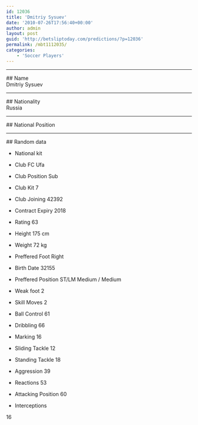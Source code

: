 ```yaml
---
id: 12036
title: 'Dmitriy Sysuev'
date: '2010-07-26T17:56:40+00:00'
author: admin
layout: post
guid: 'http://betsliptoday.com/predictions/?p=12036'
permalink: /mbt1112035/
categories:
    - 'Soccer Players'
---
```


- - - - - -

\## Name  
 Dmitriy Sysuev

- - - - - -

\## Nationality  
 Russia

- - - - - -

\## National Position

- - - - - -

\## Random data

- National kit
- Club
 FC Ufa

- Club Position
 Sub

- Club Kit
 7

- Club Joining
 42392

- Contract Expiry
 2018

- Rating
 63

- Height
 175 cm

- Weight
 72 kg

- Preffered Foot
 Right

- Birth Date
 32155

- Preffered Position
 ST/LM Medium / Medium

- Weak foot
 2

- Skill Moves
 2

- Ball Control
 61

- Dribbling
 66

- Marking
 16

- Sliding Tackle
 12

- Standing Tackle
 18

- Aggression
 39

- Reactions
 53

- Attacking Position
 60

- Interceptions

 16